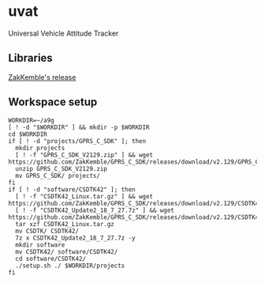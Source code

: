 # uvat
Universal Vehicle Attitude Tracker

## Libraries

[ZakKemble's release](https://github.com/ZakKemble/GPRS_C_SDK/releases/tag/v2.129)

## Workspace setup

```
WORKDIR=~/a9g
[ ! -d "$WORKDIR" ] && mkdir -p $WORKDIR
cd $WORKDIR
if [ ! -d "projects/GPRS_C_SDK" ]; then
  mkdir projects
  [ ! -f "GPRS_C_SDK_V2129.zip" ] && wget https://github.com/ZakKemble/GPRS_C_SDK/releases/download/v2.129/GPRS_C_SDK_V2129.zip
  unzip GPRS_C_SDK_V2129.zip
  mv GPRS_C_SDK/ projects/
fi
if [ ! -d "software/CSDTK42" ]; then
  [ ! -f "CSDTK42_Linux.tar.gz" ] && wget https://github.com/ZakKemble/GPRS_C_SDK/releases/download/v2.129/CSDTK42_Linux.tar.gz
  [ ! -f "CSDTK42_Update2_18_7_27.7z" ] && wget https://github.com/ZakKemble/GPRS_C_SDK/releases/download/v2.129/CSDTK42_Update2_18_7_27.7z
  tar xzf CSDTK42_Linux.tar.gz
  mv CSDTK/ CSDTK42/
  7z x CSDTK42_Update2_18_7_27.7z -y
  mkdir software
  mv CSDTK42/ software/CSDTK42/
  cd software/CSDTK42/
  ./setup.sh ./ $WORKDIR/projects
fi
```
